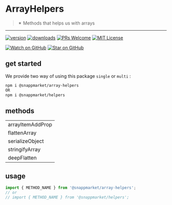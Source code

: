 # ArrayHelpers
> ✴ Methods that helps us with arrays  
----

[![version](https://img.shields.io/npm/v/@snappmarket/array-helpers.svg?style=flat-square)](https://www.npmjs.com/package/@snappmarket/array-helpers)
[![downloads](https://img.shields.io/npm/dm/@snappmarket/array-helpers.svg?style=flat-square)](http://www.npmtrends.com/@snappmarket/array-helpers)
[![PRs Welcome](https://img.shields.io/badge/PRs-welcome-brightgreen.svg?style=flat-square)](http://makeapullrequest.com)
[![MIT License](https://img.shields.io/npm/l/@snappmarket/array-helpers.svg?style=flat-square)](https://github.com/snappmarket/react-hooks/tree/master/packages/useDidUpdateEffect/blob/master/LICENSE.md)

[![Watch on GitHub](https://img.shields.io/github/watchers/snappmarket/react-hooks.svg?style=social)](https://github.com/snappmarket/react-hooks/watchers)
[![Star on GitHub](https://img.shields.io/github/stars/snappmarket/react-hooks.svg?style=social)](https://github.com/snappmarket/react-hooks/stargazers)

## get started 
We provide two way of using this package `single` or `multi` :
```bash
npm i @snappmarket/array-helpers
OR
npm i @snappmarket/helpers
```

## methods
|        |
| ------ |
| arrayItemAddProp                                                 |  
| flattenArray                                                 |  
| serializeObject                                                 |  
| stringifyArray                                                 |  
| deepFlatten                                                 |   


## usage 
```javascript
import { METHOD_NAME } from '@snappmarket/array-helpers';
// or 
// import { METHOD_NAME } from '@snappmarket/helpers';
```
